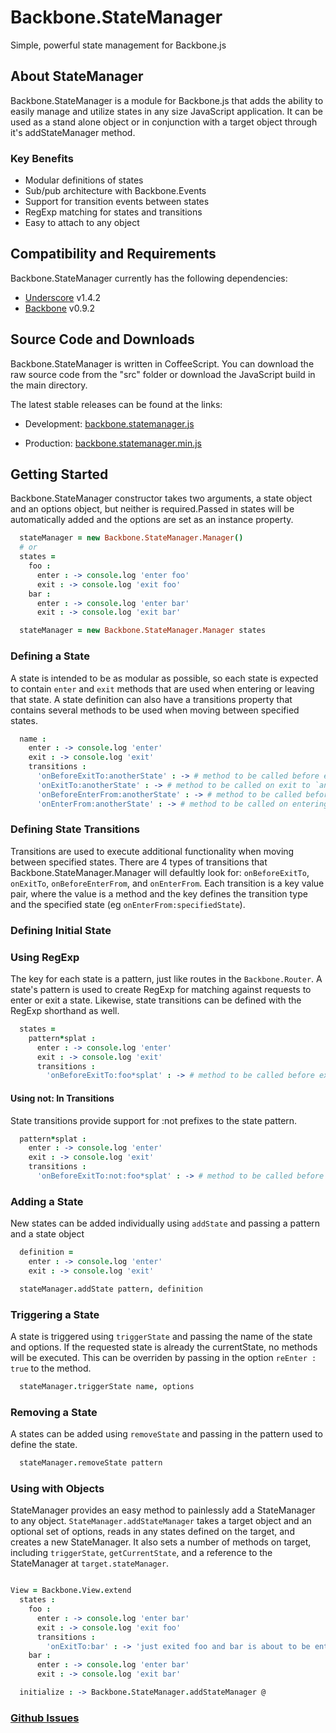 # Backbone.StateManager

Simple, powerful state management for Backbone.js

## About StateManager

Backbone.StateManager is a module for Backbone.js that adds the ability to easily
manage and utilize states in any size JavaScript application. It can be used as
a stand alone object or in conjunction with a target object through it's addStateManager
method.

### Key Benefits

* Modular definitions of states
* Sub/pub architecture with Backbone.Events
* Support for transition events between states
* RegExp matching for states and transitions
* Easy to attach to any object

## Compatibility and Requirements

Backbone.StateManager currently has the following dependencies:

* [Underscore](http://underscorejs.org) v1.4.2
* [Backbone](http://backbonejs.org) v0.9.2

## Source Code and Downloads

Backbone.StateManager is written in CoffeeScript. You can download the raw source code
from the "src" folder or download the JavaScript build in the main directory.

The latest stable releases can be found at the links:

* Development: [backbone.statemanager.js](https://raw.github.com/crashlytics/backbone.statemanager/version-1.0.0rc/backbone.statemanager.js)

* Production: [backbone.statemanager.min.js](https://raw.github.com/crashlytics/backbone.statemanager/version-1.0.0rc/backbone.statemanager.min.js)

## Getting Started

Backbone.StateManager constructor takes two arguments, a state object and an options object, but neither is required.Passed in states will be automatically added and the options are set as an instance property.

```coffee
  stateManager = new Backbone.StateManager.Manager()
  # or
  states =
    foo :
      enter : -> console.log 'enter foo'
      exit : -> console.log 'exit foo'
    bar :
      enter : -> console.log 'enter bar'
      exit : -> console.log 'exit bar'

  stateManager = new Backbone.StateManager.Manager states
```

### Defining a State

A state is intended to be as modular as possible, so each state is expected to contain `enter` and `exit` methods that are used when entering or leaving that state. A state definition can also have a transitions property that contains several methods to be used when moving between specified states.

```coffee
  name :
    enter : -> console.log 'enter'
    exit : -> console.log 'exit'
    transitions :
      'onBeforeExitTo:anotherState' : -> # method to be called before exit to `anotherState`
      'onExitTo:anotherState' : -> # method to be called on exit to `anotherState`
      'onBeforeEnterFrom:anotherState' : -> # method to be called before entering from `anotherState`
      'onEnterFrom:anotherState' : -> # method to be called on entering from `anotherState`
```


### Defining State Transitions

Transitions are used to execute additional functionality when moving between specified states. There are 4 types of transitions that Backbone.StateManager.Manager will defaultly look for: `onBeforeExitTo`, `onExitTo`, `onBeforeEnterFrom`, and `onEnterFrom`. Each transition is a key value pair, where the value is a method and the key defines the transition type and the specified state (eg `onEnterFrom:specifiedState`).


### Defining Initial State



### Using RegExp

The key for each state is a pattern, just like routes in the `Backbone.Router`. A state's pattern is used to create RegExp for matching against requests to enter or exit a state. Likewise, state transitions can be defined with the RegExp shorthand as well.

```coffee
  states =
    pattern*splat :
      enter : -> console.log 'enter'
      exit : -> console.log 'exit'
      transitions :
        'onBeforeExitTo:foo*splat' : -> # method to be called before exit to state that starts with `foo`
```

#### Using not: In Transitions

State transitions provide support for :not prefixes to the state pattern.

```coffee
  pattern*splat :
    enter : -> console.log 'enter'
    exit : -> console.log 'exit'
    transitions :
      'onBeforeExitTo:not:foo*splat' : -> # method to be called before exit to state that does not start with `foo`
```

### Adding a State

New states can be added individually using `addState` and passing a pattern and a state object

```coffee
  definition =
    enter : -> console.log 'enter'
    exit : -> console.log 'exit'

  stateManager.addState pattern, definition
```

### Triggering a State

A state is triggered using `triggerState` and passing the name of the state and options. If the requested state is already the currentState, no methods will be executed. This can be overriden by passing in the option `reEnter : true` to the method.

```coffee
  stateManager.triggerState name, options
```
### Removing a State

A states can be added using `removeState` and passing in the pattern used to define the state.

```coffee
  stateManager.removeState pattern
```

### Using with Objects

StateManager provides an easy method to painlessly add a StateManager to any object. `StateManager.addStateManager` takes a target object and an optional set of options, reads in any states defined on the target, and creates a new StateManager. It also sets a number of methods on target, including `triggerState`, `getCurrentState`, and a reference to the StateManager at `target.stateManager`.

```coffee

View = Backbone.View.extend
  states :
    foo :
      enter : -> console.log 'enter bar'
      exit : -> console.log 'exit foo'
      transitions :
        'onExitTo:bar' : -> 'just exited foo and bar is about to be entered'
    bar :
      enter : -> console.log 'enter bar'
      exit : -> console.log 'exit bar'

  initialize : -> Backbone.StateManager.addStateManager @

```
### [Github Issues](//github.com/crashlytics/backbone.statemanager/issues)
